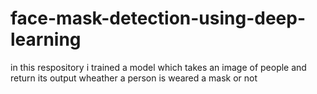 # face-mask-detection-using-deep-learning
in this respository i trained a model which takes an image of people  and return its output wheather a person is weared a mask or not
